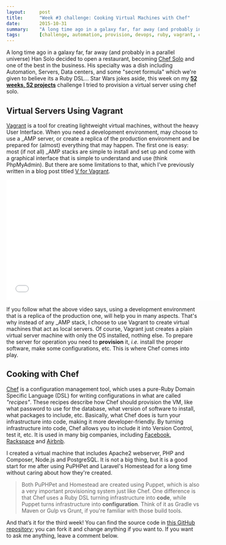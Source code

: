 ```yaml
---
layout:     post
title:      "Week #3 challenge: Cooking Virtual Machines with Chef"
date:       2015-10-31
summary:    "A long time ago in a galaxy far, far away (and probably in a parallel universe) Han Solo decided to open a restaurant, becoming Chef Solo and one of the best in the business. His specialty was a dish including Automation, Servers, Data centers, and some \"secret formula\" which we're given to believe its a Ruby DSL... Star Wars jokes aside, this week on my 52 weeks, 52 projects challenge I tried to provision a virtual server using chef solo."
tags:       [challenge, automation, provision, devops, ruby, vagrant, chef, solo]
---
```


A long time ago in a galaxy far, far away (and probably in a parallel universe) Han Solo decided to open a restaurant, becoming [Chef Solo](https://docs.chef.io/chef_solo.html) and one of the best in the business. His specialty was a dish including Automation, Servers, Data centers, and some "secret formula" which we're given to believe its a Ruby DSL... Star Wars jokes aside, this week on my [**52 weeks, 52 projects**](https://aziflaj.github.io/52-weeks-52-projects/) challenge I tried to provision a virtual server using chef solo.

## Virtual Servers Using Vagrant
[Vagrant](https://www.vagrantup.com) is a tool for creating lightweight virtual machines, without the heavy User Interface. When you need a development environment, may choose to use a \_AMP server, or create a replica of the production environment and be prepared for (almost) everything that may happen. The first one is easy: most (if not all) \_AMP stacks are simple to install and set up and come with a graphical interface that is simple to understand and use (think PhpMyAdmin). But there are some limitations to that, which I've previously written in a blog post titled [V for Vagrant](https://aziflaj.github.io/v-for-vagrant/). 

<iframe width="560" height="315" src="//www.youtube.com/embed/_I94-tJlovg" frameborder="0"> </iframe>

If you follow what the above video says, using a development environment that is a replica of the production one, will help you in many aspects. That's why instead of any \_AMP stack, I choose to use Vagrant to create virtual machines that act as local servers. Of course, Vagrant just creates a plain virtual server machine with only the OS installed, nothing else. To prepare the server for operation you need to **provision** it, _i.e._ install the proper software, make some configurations, etc. This is where Chef comes into play.

## Cooking with Chef
[Chef](https://www.chef.io/chef/) is a configuration management tool, which uses a pure-Ruby Domain Specific Language (DSL) for writing configurations in what are called _"recipes"_. These recipes describe how Chef should provision the VM, like what password to use for the database, what version of software to install, what packages to include, etc. Basically, what Chef does is turn your infrastructure into code, making it more developer-friendly. By turning infrastructure into code, Chef allows you to include it into Version Control, test it, etc. It is used in many big companies, including [Facebook](https://www.chef.io/customers/facebook/), [Rackspace](https://developer.rackspace.com/blog/cooking-with-chef/) and [Airbnb](http://nerds.airbnb.com/making-breakfast-chef-airbnb/).

I created a virtual machine that includes Apache2 webserver, PHP and Composer, Node.js and PostgreSQL. It is not a big thing, but it is a good start for me after using PuPHPet and Laravel's Homestead for a long time without caring about how they're created.

> Both PuPHPet and Homestead are created using Puppet, which is also a very important provisioning system just like Chef. One difference is that Chef uses a Ruby DSL turning infrastructure into **code**, while Puppet turns infrastructure into **configuration**. Think of it as Gradle vs Maven or Gulp vs Grunt, if you're familiar with those build tools.

And that’s it for the third week! You can find the source code in [this GitHub repository](https://github.com/aziflaj/vagrant-chef); you can fork it and change anything if you want to. If you want to ask me anything, leave a comment below.
